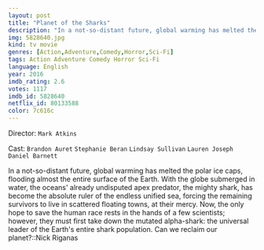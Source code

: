 ```yaml
---
layout: post
title: "Planet of the Sharks"
description: "In a not-so-distant future, global warming has melted the polar ice caps, flooding almost the entire surface of the Earth. With the globe submerged in water, the oceans' already undisputed apex predator, the mighty shark, has become the absolute ruler of the endless unified sea, forcing the remaining survivors to live in scattered floating towns, at their mercy. Now, the only hope to save the human race res.."
img: 5828640.jpg
kind: tv movie
genres: [Action,Adventure,Comedy,Horror,Sci-Fi]
tags: Action Adventure Comedy Horror Sci-Fi 
language: English
year: 2016
imdb_rating: 2.6
votes: 1117
imdb_id: 5828640
netflix_id: 80133588
color: 7c616c
---
```

Director: `Mark Atkins`  

Cast: `Brandon Auret` `Stephanie Beran` `Lindsay Sullivan` `Lauren Joseph` `Daniel Barnett` 

In a not-so-distant future, global warming has melted the polar ice caps, flooding almost the entire surface of the Earth. With the globe submerged in water, the oceans' already undisputed apex predator, the mighty shark, has become the absolute ruler of the endless unified sea, forcing the remaining survivors to live in scattered floating towns, at their mercy. Now, the only hope to save the human race rests in the hands of a few scientists; however, they must first take down the mutated alpha-shark: the universal leader of the Earth's entire shark population. Can we reclaim our planet?::Nick Riganas